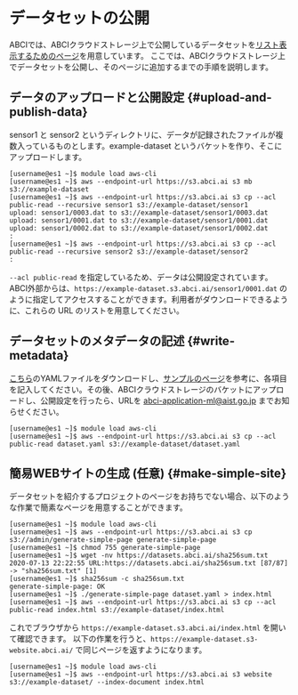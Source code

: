 
# データセットの公開

ABCIでは、ABCIクラウドストレージ上で公開しているデータセットを[リスト表示するためのページ](https://datasets.abci.ai/)を用意しています。 ここでは、ABCIクラウドストレージ上でデータセットを公開し、そのページに追加するまでの手順を説明します。

## データのアップロードと公開設定 {#upload-and-publish-data}

sensor1 と sensor2 というディレクトリに、データが記録されたファイルが複数入っているものとします。example-dataset というバケットを作り、そこにアップロードします。

```
[username@es1 ~]$ module load aws-cli
[username@es1 ~]$ aws --endpoint-url https://s3.abci.ai s3 mb s3://example-dataset
[username@es1 ~]$ aws --endpoint-url https://s3.abci.ai s3 cp --acl public-read --recursive sensor1 s3://example-dataset/sensor1
upload: sensor1/0003.dat to s3://example-dataset/sensor1/0003.dat
upload: sensor1/0001.dat to s3://example-dataset/sensor1/0001.dat
upload: sensor1/0002.dat to s3://example-dataset/sensor1/0002.dat
:
[username@es1 ~]$ aws --endpoint-url https://s3.abci.ai s3 cp --acl public-read --recursive sensor2 s3://example-dataset/sensor2
:
```

`--acl public-read` を指定しているため、データは公開設定されています。ABCI外部からは、`https://example-dataset.s3.abci.ai/sensor1/0001.dat` のように指定してアクセスすることができます。利用者がダウンロードできるように、これらの URL のリストを用意してください。

## データセットのメタデータの記述 {#write-metadata}

[こちら](https://datasets.abci.ai/dataset.yaml)のYAMLファイルをダウンロードし、[サンプルのページ](https://datasets.abci.ai/registration/)を参考に、各項目を記入してください。その後、ABCIクラウドストレージのバケットにアップロードし、公開設定を行ったら、URLを <abci-application-ml@aist.go.jp> までお知らせください。

```
[username@es1 ~]$ module load aws-cli
[username@es1 ~]$ aws --endpoint-url https://s3.abci.ai s3 cp --acl public-read dataset.yaml s3://example-dataset/dataset.yaml
```

## 簡易WEBサイトの生成 (任意) {#make-simple-site}

データセットを紹介するプロジェクトのページをお持ちでない場合、以下のような作業で簡素なページを用意することができます。

```
[username@es1 ~]$ module load aws-cli
[username@es1 ~]$ aws --endpoint-url https://s3.abci.ai s3 cp s3://admin/generate-simple-page generate-simple-page
[username@es1 ~]$ chmod 755 generate-simple-page
[username@es1 ~]$ wget -nv https://datasets.abci.ai/sha256sum.txt
2020-07-13 22:22:55 URL:https://datasets.abci.ai/sha256sum.txt [87/87] -> "sha256sum.txt" [1]
[username@es1 ~]$ sha256sum -c sha256sum.txt 
generate-simple-page: OK
[username@es1 ~]$ ./generate-simple-page dataset.yaml > index.html
[username@es1 ~]$ aws --endpoint-url https://s3.abci.ai s3 cp --acl public-read index.html s3://example-dataset/index.html
```

これでブラウザから `https://example-dataset.s3.abci.ai/index.html` を開いて確認できます。
以下の作業を行うと、`https://example-dataset.s3-website.abci.ai/` で同じページを返すようになります。

```
[username@es1 ~]$ module load aws-cli
[username@es1 ~]$ aws --endpoint-url https://s3.abci.ai s3 website s3://example-dataset/ --index-document index.html
```

